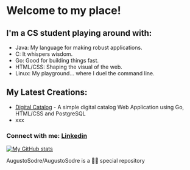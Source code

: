 # **Welcome to my place!**
## I'm a CS student playing around with:

* Java: My language for making robust applications.
* C: It whispers wisdom.
* Go: Good for building things fast.
* HTML/CSS: Shaping the visual of the web.
* Linux: My playground... where I duel the command line.

## My Latest Creations:

* [Digital Catalog](https://github.com/AugustoSodre/Digital-Catalog) - A simple digital catalog Web Application using Go, HTML/CSS and PostgreSQL
* xxx  



### Connect with me: [Linkedin](https://www.linkedin.com/in/augusto-sodr%C3%A9-8167352a6/)

[![My GitHub stats](https://github-readme-stats.vercel.app/api?username=AugustoSodre)](https://github.com/AugustoSodre/github-readme-stats)

AugustoSodre/AugustoSodre is a 🐱‍👤 special repository
